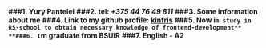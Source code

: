 **###1. Yury Pantelei**
**###2. tel: *+375 44 76 49 811***
**###3. Some information about me**
**###4. Link to my github profile: [kinfris](https://github.com/kinfris)**
**###5. Now i`m study in RS-school to obtain necessary knowledge of frontend-development**
**###6. I`m graduate from BSUIR**
**###7. English - A2**